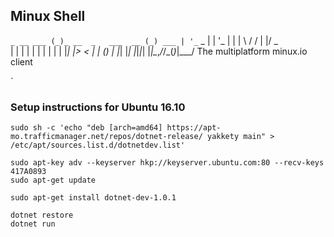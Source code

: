 ## Minux Shell

`
 _ __ ___ (_)_ __  _   ___  __ (_) ___
| '_ ` _ \| | '_ \| | | \ \/ / | |/ _ \
| | | | | | | | | | |_| |>  < _| | (_) |
|_| |_| |_|_|_| |_|\__,_/_/\_(_)_|\___/
The multiplatform minux.io client

`

### Setup instructions for Ubuntu 16.10

```
sudo sh -c 'echo "deb [arch=amd64] https://apt-mo.trafficmanager.net/repos/dotnet-release/ yakkety main" > /etc/apt/sources.list.d/dotnetdev.list'

sudo apt-key adv --keyserver hkp://keyserver.ubuntu.com:80 --recv-keys 417A0893
sudo apt-get update

sudo apt-get install dotnet-dev-1.0.1

dotnet restore
dotnet run
```


